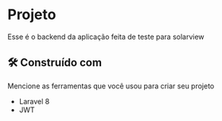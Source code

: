 # Projeto

Esse é o backend da aplicação feita de teste para solarview

## 🛠️ Construído com

Mencione as ferramentas que você usou para criar seu projeto

* Laravel 8
* JWT